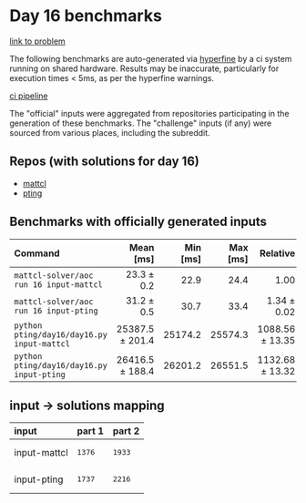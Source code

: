 # Day 16 benchmarks

[link to problem](http://adventofcode.com/2022/day/16)

The following benchmarks are auto-generated via [hyperfine](https://github.com/sharkdp/hyperfine) by a ci system running on shared hardware. Results may be inaccurate, particularly for execution times < 5ms, as per the hyperfine warnings.

[ci pipeline](http://ci.papercode.net:8080/teams/aoc2022/pipelines/aoc-compare-2022)

The "official" inputs were aggregated from repositories participating in the generation of these benchmarks. The "challenge" inputs (if any) were sourced from various places, including the subreddit.

## Repos (with solutions for day 16)


- [mattcl](https://github.com/mattcl/aoc2022)
- [pting](https://github.com/pting/aoc2022)

## Benchmarks with officially generated inputs
| Command | Mean [ms] | Min [ms] | Max [ms] | Relative |
|:---|---:|---:|---:|---:|
| `mattcl-solver/aoc run 16 input-mattcl` | 23.3 ± 0.2 | 22.9 | 24.4 | 1.00 |
| `mattcl-solver/aoc run 16 input-pting` | 31.2 ± 0.5 | 30.7 | 33.4 | 1.34 ± 0.02 |
| `python pting/day16/day16.py input-mattcl` | 25387.5 ± 201.4 | 25174.2 | 25574.3 | 1088.56 ± 13.35 |
| `python pting/day16/day16.py input-pting` | 26416.5 ± 188.4 | 26201.2 | 26551.5 | 1132.68 ± 13.32 |

## input -> solutions mapping
|input|part 1|part 2|
|:---|:---|:---|
|input-mattcl|<pre>1376</pre>|<pre>1933</pre>|
|input-pting|<pre>1737</pre>|<pre>2216</pre>|

